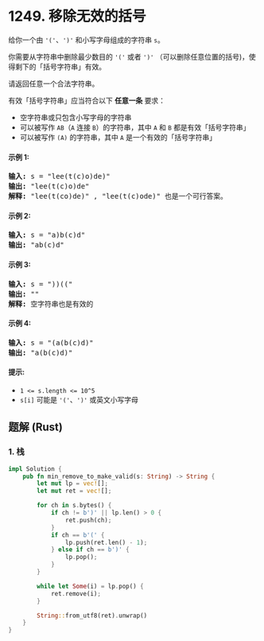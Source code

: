 # 1249. 移除无效的括号
给你一个由 `'('`、`')'` 和小写字母组成的字符串 `s`。

你需要从字符串中删除最少数目的 `'('` 或者 `')'` （可以删除任意位置的括号)，使得剩下的「括号字符串」有效。

请返回任意一个合法字符串。

有效「括号字符串」应当符合以下 **任意一条** 要求：
* 空字符串或只包含小写字母的字符串
* 可以被写作 `AB`（`A` 连接 `B`）的字符串，其中 `A` 和 `B` 都是有效「括号字符串」
* 可以被写作 `(A)` 的字符串，其中 `A` 是一个有效的「括号字符串」

#### 示例 1:
<pre>
<b>输入:</b> s = "lee(t(c)o)de)"
<b>输出:</b> "lee(t(c)o)de"
<b>解释:</b> "lee(t(co)de)" , "lee(t(c)ode)" 也是一个可行答案。
</pre>

#### 示例 2:
<pre>
<b>输入:</b> s = "a)b(c)d"
<b>输出:</b> "ab(c)d"
</pre>

#### 示例 3:
<pre>
<b>输入:</b> s = "))(("
<b>输出:</b> ""
<b>解释:</b> 空字符串也是有效的
</pre>

#### 示例 4:
<pre>
<b>输入:</b> s = "(a(b(c)d)"
<b>输出:</b> "a(b(c)d)"
</pre>

#### 提示:
* `1 <= s.length <= 10^5`
* `s[i]` 可能是 `'('`、`')'` 或英文小写字母

## 题解 (Rust)

### 1. 栈
```Rust
impl Solution {
    pub fn min_remove_to_make_valid(s: String) -> String {
        let mut lp = vec![];
        let mut ret = vec![];

        for ch in s.bytes() {
            if ch != b')' || lp.len() > 0 {
                ret.push(ch);
            }
            if ch == b'(' {
                lp.push(ret.len() - 1);
            } else if ch == b')' {
                lp.pop();
            }
        }

        while let Some(i) = lp.pop() {
            ret.remove(i);
        }

        String::from_utf8(ret).unwrap()
    }
}
```
